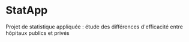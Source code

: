 # StatApp
Projet de statistique appliquée : étude des différences d'efficacité entre hôpitaux publics et privés
